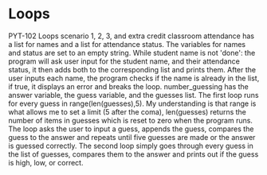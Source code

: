 # Loops
PYT-102 Loops scenario 1, 2, 3, and extra credit
classroom attendance has a list for names and a list for attendance status. The variables for names and status are set to an empty string.
While student name is not 'done': the program will ask user input for the student name, and their attendance status, it then adds both to the corresponding list and prints them. After the user inputs each name, the program checks if the name is already in the list, if true, it displays an error and breaks the loop.
number_guessing has the answer variable, the guess variable, and the guesses list. The first loop runs for every guess in range(len(guesses),5). My understanding is that range is what allows me to set a limit (5 after the coma), len(guesses) returns the number of items in guesses which is reset to zero when the program runs. The loop asks the user to input a guess, appends the guess, compares the guess to the answer and repeats until five guesses are made or the answer is guessed correctly. The second loop simply goes through every guess in the list of guesses, compares them to the answer and prints out if the guess is high, low, or correct.